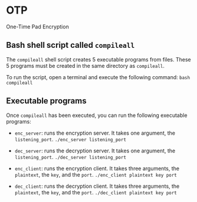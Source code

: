 # OTP
One-Time Pad Encryption

## Bash shell script called `compileall` 

The `compileall` shell script creates 5 executable programs from files. These 5 programs must be created in the same directory as `compileall`.

To run the script, open a terminal and execute the following command:
```bash compileall```


## Executable programs
Once `compileall` has been executed, you can run the following executable programs:

- `enc_server`: runs the encryption server. It takes one argument, the `listening_port`.
```./enc_server listening_port```

- `dec_server`: runs the decryption server. It takes one argument, the `listening_port`.
```./dec_server listening_port```

- `enc_client`: runs the encryption client. It takes three arguments, the `plaintext`, the `key`, and the `port`.
```./enc_client plaintext key port```

- `dec_client`: runs the decryption client. It takes three arguments, the `plaintext`, the `key`, and the `port`.
```./dec_client plaintext key port```
